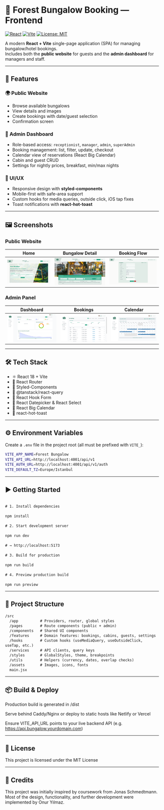 # 🌲 Forest Bungalow Booking — Frontend

[![React](https://img.shields.io/badge/React-18-61dafb?logo=react&logoColor=white)](https://react.dev/)
[![Vite](https://img.shields.io/badge/Vite-5-646cff?logo=vite&logoColor=yellow)](https://vitejs.dev/)
[![License: MIT](https://img.shields.io/badge/License-MIT-green.svg)](./LICENSE)

A modern **React + Vite** single-page application (SPA) for managing bungalow/hotel bookings.  
Includes both the **public website** for guests and the **admin dashboard** for managers and staff.

---

## 🚀 Features

### 🌍 Public Website

- Browse available bungalows
- View details and images
- Create bookings with date/guest selection
- Confirmation screen

### 🔑 Admin Dashboard

- Role-based access: `receptionist`, `manager`, `admin`, `superAdmin`
- Booking management: list, filter, update, checkout
- Calendar view of reservations (React Big Calendar)
- Cabin and guest CRUD
- Settings for nightly prices, breakfast, min/max nights

### 🎨 UI/UX

- Responsive design with **styled-components**
- Mobile-first with safe-area support
- Custom hooks for media queries, outside click, iOS tap fixes
- Toast notifications with **react-hot-toast**

---

## 🖼️ Screenshots

### Public Website

| Home                                | Bungalow Detail                         | Booking Flow                              |
| ----------------------------------- | --------------------------------------- | ----------------------------------------- |
| ![Home](./screenshots/web-home.png) | ![Detail](./screenshots/web-detail.png) | ![Booking](./screenshots/web-booking.png) |

### Admin Panel

| Dashboard                                       | Bookings                                      | Calendar                                      |
| ----------------------------------------------- | --------------------------------------------- | --------------------------------------------- |
| ![Dashboard](./screenshots/admin-dashboard.png) | ![Bookings](./screenshots/admin-bookings.png) | ![Calendar](./screenshots/admin-calendar.png) |

---

## 🛠️ Tech Stack

- ⚛️ React 18 + Vite
- 🧭 React Router
- 💅 Styled-Components
- 🔄 @tanstack/react-query
- 📝 React Hook Form
- 📅 React Datepicker & React Select
- 📆 React Big Calendar
- 🔔 react-hot-toast

---

## ⚙️ Environment Variables

Create a `.env` file in the project root (all must be prefixed with `VITE_`):

```bash
VITE_APP_NAME=Forest Bungalow
VITE_API_URL=http://localhost:4001/api/v1
VITE_AUTH_URL=http://localhost:4001/api/v1/auth
VITE_DEFAULT_TZ=Europe/Istanbul

```

---

## ▶️ Getting Started

```

# 1. Install dependencies

npm install

# 2. Start development server

npm run dev

# → http://localhost:5173

# 3. Build for production

npm run build

# 4. Preview production build

npm run preview

```

---

## 📂 Project Structure

```
/src
  /app          # Providers, router, global styles
  /pages        # Route components (public + admin)
  /components   # Shared UI components
  /features     # Domain features: bookings, cabins, guests, settings
  /hooks        # Custom hooks (useMediaQuery, useOutsideClick, useTap, etc.)
  /services     # API clients, query keys
  /styles       # GlobalStyles, theme, breakpoints
  /utils        # Helpers (currency, dates, overlap checks)
  /assets       # Images, icons, fonts
  main.jsx
```

---

## 📦 Build & Deploy

Production build is generated in /dist

Serve behind Caddy/Nginx or deploy to static hosts like Netlify or Vercel

Ensure VITE_API_URL points to your live backend API (e.g. https://api.bungalow.yourdomain.com)

---

## 📜 License

This project is licensed under the MIT License

---

## 📌 Credits

This project was initially inspired by coursework from Jonas Schmedtmann.
Most of the design, functionality, and further development were implemented by Onur Yılmaz.
